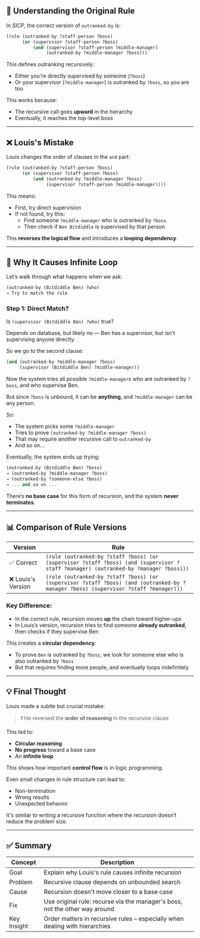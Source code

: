 ## 🧠 Understanding the Original Rule

In *SICP*, the correct version of `outranked-by` is:

```scheme
(rule (outranked-by ?staff-person ?boss)
      (or (supervisor ?staff-person ?boss)
          (and (supervisor ?staff-person ?middle-manager)
               (outranked-by ?middle-manager ?boss)))
```

This defines outranking recursively:
- Either you're directly supervised by someone (`?boss`)
- Or your supervisor (`?middle-manager`) is outranked by `?boss`, so you are too

This works because:
- The recursive call goes **upward** in the hierarchy
- Eventually, it reaches the top-level boss

---

## ❌ Louis's Mistake

Louis changes the order of clauses in the `and` part:

```scheme
(rule (outranked-by ?staff-person ?boss)
      (or (supervisor ?staff-person ?boss)
          (and (outranked-by ?middle-manager ?boss)
               (supervisor ?staff-person ?middle-manager))))
```

This means:
- First, try direct supervision
- If not found, try this:
  - Find someone `?middle-manager` who is outranked by `?boss`
  - Then check if `Ben Bitdiddle` is supervised by that person

This **reverses the logical flow** and introduces a **looping dependency**.

---

## 🔁 Why It Causes Infinite Loop

Let’s walk through what happens when we ask:

```scheme
(outranked-by (Bitdiddle Ben) ?who)
→ Try to match the rule
```

### Step 1: Direct Match?

Is `(supervisor (Bitdiddle Ben) ?who)` true?

Depends on database, but likely no — Ben has a supervisor, but isn't supervising anyone directly.

So we go to the second clause:

```scheme
(and (outranked-by ?middle-manager ?boss)
     (supervisor (Bitdiddle Ben) ?middle-manager))
```

Now the system tries all possible `?middle-manager`s who are outranked by `?boss`, and who supervise Ben.

But since `?boss` is unbound, it can be **anything**, and `?middle-manager` can be any person.

So:
- The system picks some `?middle-manager`
- Tries to prove `(outranked-by ?middle-manager ?boss)`
- That may require another recursive call to `outranked-by`
- And so on...

Eventually, the system ends up trying:

```scheme
(outranked-by (Bitdiddle Ben) ?boss)
→ (outranked-by ?middle-manager ?boss)
→ (outranked-by ?someone-else ?boss)
→ ... and so on ...
```

There’s **no base case** for this form of recursion, and the system **never terminates**.

---

## 📊 Comparison of Rule Versions

| Version | Rule |
|--------|------|
| ✅ Correct | ```(rule (outranked-by ?staff ?boss) (or (supervisor ?staff ?boss) (and (supervisor ?staff ?manager) (outranked-by ?manager ?boss)))``` |
| ❌ Louis's Version | ```(rule (outranked-by ?staff ?boss) (or (supervisor ?staff ?boss) (and (outranked-by ?manager ?boss) (supervisor ?staff ?manager)))``` |

### Key Difference:
- In the correct rule, recursion moves **up** the chain toward higher-ups
- In Louis’s version, recursion tries to find someone **already outranked**, then checks if they supervise Ben

This creates a **circular dependency**:
- To prove `Ben` is outranked by `?boss`, we look for someone else who is also outranked by `?boss`
- But that requires finding more people, and eventually loops indefinitely

---

## 💡 Final Thought

Louis made a subtle but crucial mistake:
> ❗ He reversed the **order of reasoning** in the recursive clause

This led to:
- **Circular reasoning**
- **No progress** toward a base case
- An **infinite loop**

This shows how important **control flow** is in logic programming.

Even small changes in rule structure can lead to:
- Non-termination
- Wrong results
- Unexpected behavior

It's similar to writing a recursive function where the recursion doesn’t reduce the problem size.

---

## ✅ Summary

| Concept | Description |
|--------|-------------|
| Goal | Explain why Louis's rule causes infinite recursion |
| Problem | Recursive clause depends on unbounded search |
| Cause | Recursion doesn't move closer to a base case |
| Fix | Use original rule: recurse via the manager's boss, not the other way around |
| Key Insight | Order matters in recursive rules – especially when dealing with hierarchies |
